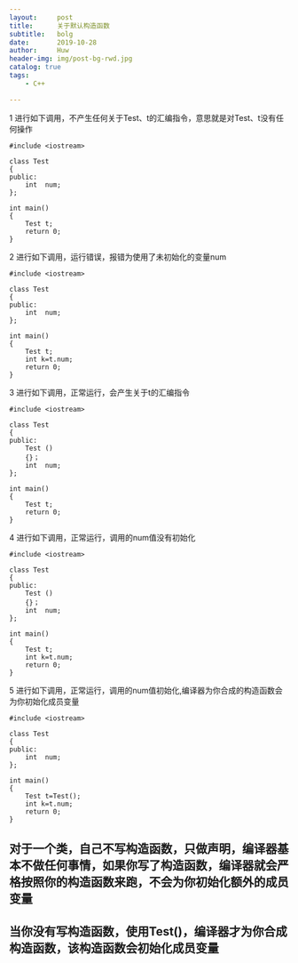 ```yaml
---
layout:     post
title:      关于默认构造函数    
subtitle:   bolg
date:       2019-10-28
author:     Huw
header-img: img/post-bg-rwd.jpg
catalog: true
tags:
    - C++

---
```


 1 进行如下调用，不产生任何关于Test、t的汇编指令，意思就是对Test、t没有任何操作
 
```
#include <iostream>

class Test
{
public:
	int  num;
};

int main()
{
	Test t;
	return 0;
}
```


 2 进行如下调用，运行错误，报错为使用了未初始化的变量num
 
```
#include <iostream>

class Test
{
public:
	int  num;
};

int main()
{
	Test t;
    int k=t.num;
	return 0;
}
```


 3 进行如下调用，正常运行，会产生关于t的汇编指令
 
```
#include <iostream>

class Test
{
public:
    Test ()
    {}；
	int  num;
};

int main()
{
	Test t;
	return 0;
}
```



 4 进行如下调用，正常运行，调用的num值没有初始化
 
```
#include <iostream>

class Test
{
public:
    Test ()
    {}；
	int  num;
};

int main()
{
	Test t;
    int k=t.num;
	return 0;
}
```


 5 进行如下调用，正常运行，调用的num值初始化,编译器为你合成的构造函数会为你初始化成员变量
 
```
#include <iostream>

class Test
{
public:
	int  num;
};

int main()
{
	Test t=Test();
    int k=t.num;
	return 0;
}
```



## 对于一个类，自己不写构造函数，只做声明，编译器基本不做任何事情，如果你写了构造函数，编译器就会严格按照你的构造函数来跑，不会为你初始化额外的成员变量
## 当你没有写构造函数，使用Test()，编译器才为你合成构造函数，该构造函数会初始化成员变量











